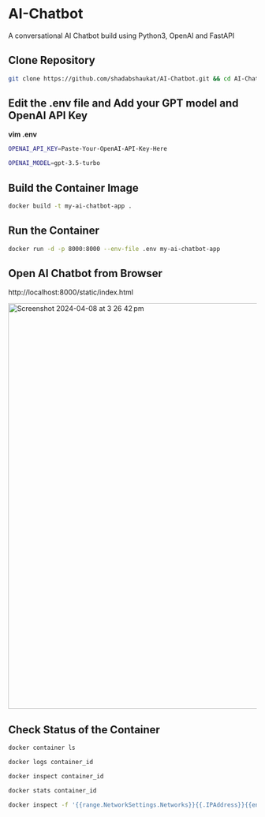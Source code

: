 # AI-Chatbot
A conversational AI Chatbot build using Python3, OpenAI and FastAPI

## Clone Repository
```bash
git clone https://github.com/shadabshaukat/AI-Chatbot.git && cd AI-Chatbot/
```

## Edit the .env file and Add your GPT model and OpenAI API Key

**vim .env**

```bash
OPENAI_API_KEY=Paste-Your-OpenAI-API-Key-Here

OPENAI_MODEL=gpt-3.5-turbo
```

## Build the Container Image

```bash
docker build -t my-ai-chatbot-app .
```

## Run the Container

```bash
docker run -d -p 8000:8000 --env-file .env my-ai-chatbot-app
```

## Open AI Chatbot from Browser

http://localhost:8000/static/index.html


<img width="822" alt="Screenshot 2024-04-08 at 3 26 42 pm" src="https://github.com/shadabshaukat/AI-Chatbot/assets/39692236/85312674-09fe-4a6c-a72a-ce6171533b59">


## Check Status of the Container
```bash
docker container ls

docker logs container_id

docker inspect container_id

docker stats container_id

docker inspect -f '{{range.NetworkSettings.Networks}}{{.IPAddress}}{{end}}' container_id
```

